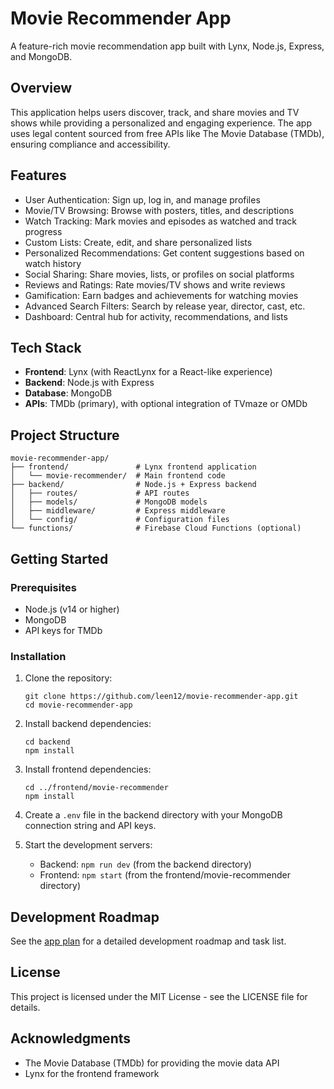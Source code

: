 # Movie Recommender App

A feature-rich movie recommendation app built with Lynx, Node.js, Express, and MongoDB.

## Overview

This application helps users discover, track, and share movies and TV shows while providing a personalized and engaging experience. The app uses legal content sourced from free APIs like The Movie Database (TMDb), ensuring compliance and accessibility.

## Features

- User Authentication: Sign up, log in, and manage profiles
- Movie/TV Browsing: Browse with posters, titles, and descriptions
- Watch Tracking: Mark movies and episodes as watched and track progress
- Custom Lists: Create, edit, and share personalized lists
- Personalized Recommendations: Get content suggestions based on watch history
- Social Sharing: Share movies, lists, or profiles on social platforms
- Reviews and Ratings: Rate movies/TV shows and write reviews
- Gamification: Earn badges and achievements for watching movies
- Advanced Search Filters: Search by release year, director, cast, etc.
- Dashboard: Central hub for activity, recommendations, and lists

## Tech Stack

- **Frontend**: Lynx (with ReactLynx for a React-like experience)
- **Backend**: Node.js with Express
- **Database**: MongoDB
- **APIs**: TMDb (primary), with optional integration of TVmaze or OMDb

## Project Structure

```
movie-recommender-app/
├── frontend/               # Lynx frontend application
│   └── movie-recommender/  # Main frontend code
├── backend/                # Node.js + Express backend
│   ├── routes/             # API routes
│   ├── models/             # MongoDB models
│   ├── middleware/         # Express middleware
│   └── config/             # Configuration files
└── functions/              # Firebase Cloud Functions (optional)
```

## Getting Started

### Prerequisites

- Node.js (v14 or higher)
- MongoDB
- API keys for TMDb

### Installation

1. Clone the repository:
   ```
   git clone https://github.com/leen12/movie-recommender-app.git
   cd movie-recommender-app
   ```

2. Install backend dependencies:
   ```
   cd backend
   npm install
   ```

3. Install frontend dependencies:
   ```
   cd ../frontend/movie-recommender
   npm install
   ```

4. Create a `.env` file in the backend directory with your MongoDB connection string and API keys.

5. Start the development servers:
   - Backend: `npm run dev` (from the backend directory)
   - Frontend: `npm start` (from the frontend/movie-recommender directory)

## Development Roadmap

See the [app plan](app%20plan.docx) for a detailed development roadmap and task list.

## License

This project is licensed under the MIT License - see the LICENSE file for details.

## Acknowledgments

- The Movie Database (TMDb) for providing the movie data API
- Lynx for the frontend framework